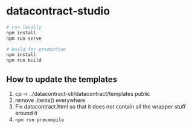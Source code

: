 # datacontract-studio

```bash
# run locally
npm install
npm run serve
```

```bash
# build for production
npm install
npm run build
```

## How to update the templates

1. cp -r ../datacontract-cli/datacontract/templates public
2. remove .items() everywhere
3. Fix datacontract.html so that it does not contain all the wrapper stuff around it
4. `npm run precompile`
